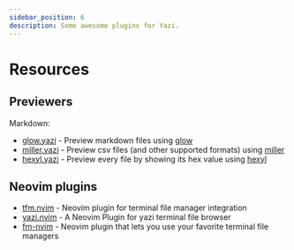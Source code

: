 ```yaml
---
sidebar_position: 6
description: Some awesome plugins for Yazi.
---
```


# Resources

## Previewers

Markdown:

- [glow.yazi](https://github.com/Reledia/glow.yazi) - Preview markdown files using [glow](https://github.com/charmbracelet/glow)
- [miller.yazi](https://github.com/Reledia/miller.yazi) - Preview csv files (and other supported formats) using [miller](https://github.com/johnkerl/miller)
- [hexyl.yazi](https://github.com/Reledia/hexyl.yazi) - Preview every file by showing its hex value using [hexyl](https://github.com/sharkdp/hexyl)

## Neovim plugins

- [tfm.nvim](https://github.com/Rolv-Apneseth/tfm.nvim) - Neovim plugin for terminal file manager integration
- [yazi.nvim](https://github.com/DreamMaoMao/yazi.nvim) - A Neovim Plugin for yazi terminal file browser
- [fm-nvim](https://github.com/Eric-Song-Nop/fm-nvim) - Neovim plugin that lets you use your favorite terminal file managers
